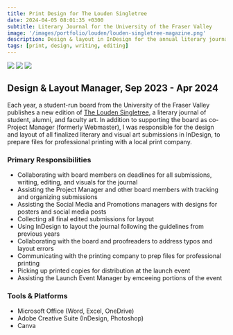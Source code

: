```yaml
---
title: Print Design for The Louden Singletree
date: 2024-04-05 08:01:35 +0300
subtitle: Literary Journal for the University of the Fraser Valley
image: '/images/portfolio/louden/louden-singletree-magazine.png'
description: Design & layout in InDesign for the annual literary journal published by a student-run board.
tags: [print, design, writing, editing]
---
```


<div class="gallery-box">
  <div class="gallery">
    <img src="/images/portfolio/louden/louden-1.jpg" loading="lazy">
    <img src="/images/portfolio/louden/louden-2.jpg" loading="lazy">
    <img src="/images/portfolio/louden/louden-3.jpg" loading="lazy">
  </div>
</div>

## Design & Layout Manager, Sep 2023 - Apr 2024
Each year, a student-run board from the University of the Fraser Valley publishes a new edition of [The Louden Singletree](https://www.ufv.ca/english/louden-singletree-literary-magazine/), a literary journal of student, alumni, and faculty art. In addition to supporting the board as co-Project Manager (formerly Webmaster), I was responsible for the design and layout of all finalized literary and visual art submissions in InDesign, to prepare files for professional printing with a local print company.

### Primary Responsibilities
- Collaborating with board members on deadlines for all submissions, writing, editing, and visuals for the journal
- Assisting the Project Manager and other board members with tracking and organizing submissions
- Assisting the Social Media and Promotions managers with designs for posters and social media posts
- Collecting all final edited submissions for layout
- Using InDesign to layout the journal following the guidelines from previous years
- Collaborating with the board and proofreaders to address typos and layout errors
- Communicating with the printing company to prep files for professional printing
- Picking up printed copies for distribution at the launch event
- Assisting the Launch Event Manager by emceeing portions of the event 

### Tools & Platforms
- Microsoft Office (Word, Excel, OneDrive)
- Adobe Creative Suite (InDesign, Photoshop)
- Canva